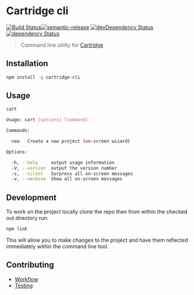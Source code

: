 # Cartridge cli 

[![Build Status][travis-image]][travis-url][![semantic-release](https://img.shields.io/badge/%20%20%F0%9F%93%A6%F0%9F%9A%80-semantic--release-e10079.svg)](https://github.com/semantic-release/semantic-release)
[![devDependency Status][dev-dependency-image]][dev-dependency-url]
[![dependency Status][dependency-image]][dependency-url]


> Command line utility for [Cartridge](https://github.com/cartridge/cartridge)

## Installation
```sh
npm install -g cartridge-cli
```

## Usage
```sh
cart
```

```sh
Usage: cart [options] [command]

Commands:

  new   Create a new project (on-screen wizard)

Options:

  -h, --help     output usage information
  -V, --version  output the version number
  -s, --silent   Surpress all on-screen messages
  -v, --verbose  Show all on-screen messages
```

## Development
To work on the project locally clone the repo then from within the checked out directory run:

```sh
npm link
```
This will allow you to make changes to the project and have them reflected immediately within the command line tool.

## Contributing
* [Workflow](docs/contributing/workflow.md)
* [Testing](docs/contributing/testing.md)




[travis-url]: http://travis-ci.org/cartridge/cartridge-cli
[travis-image]: https://secure.travis-ci.org/cartridge/cartridge-cli.svg?branch=develop

[dev-dependency-url]: https://david-dm.org/cartridge-cli#info=devDependencies
[dev-dependency-image]: https://david-dm.org/cartridge/cartridge-cli/dev-status.svg

[dependency-url]: https://david-dm.org/code-computerlove/cartridge-cli
[dependency-image]: https://david-dm.org/cartridge/cartridge-cli.svg
